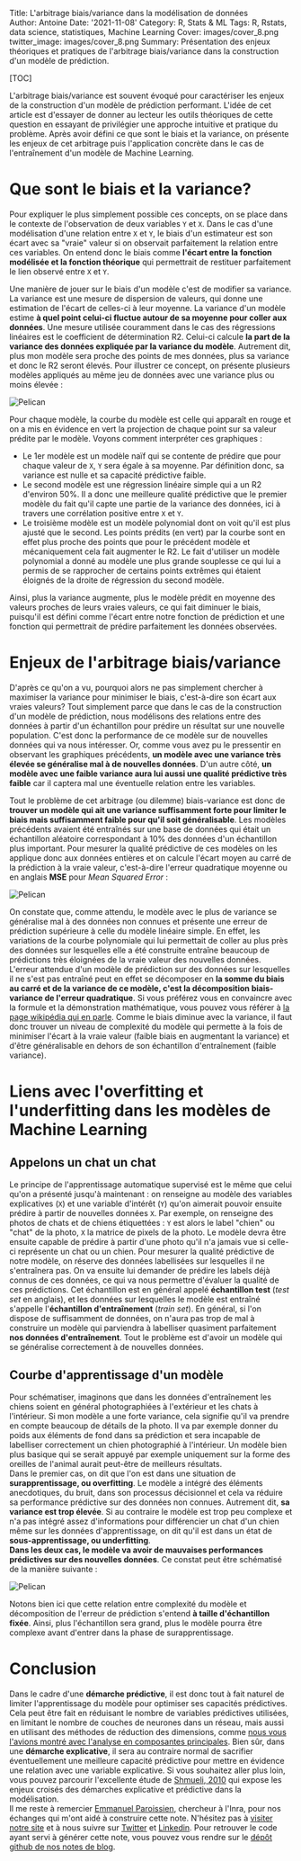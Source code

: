 Title: L'arbitrage biais/variance dans la modélisation de données   
Author: Antoine
Date: '2021-11-08'
Category: R, Stats & ML
Tags: R, Rstats, data science, statistiques, Machine Learning 
Cover: images/cover_8.png
twitter_image: images/cover_8.png
Summary: Présentation des enjeux théoriques et pratiques de l'arbitrage biais/variance dans la construction d'un modèle de prédiction.

[TOC]  

L'arbitrage biais/variance est souvent évoqué pour caractériser les enjeux de la construction d'un modèle de prédiction performant. L'idée de cet article est d'essayer de donner au lecteur les outils théoriques de cette question en essayant de privilégier une approche intuitive et pratique du problème. Après avoir défini ce que sont le biais et la variance, on présente les enjeux de cet arbitrage puis l'application concrète dans le cas de l'entraînement d'un modèle de Machine Learning.

# Que sont le biais et la variance?

Pour expliquer le plus simplement possible ces concepts, on se place dans le contexte de l'observation de deux variables `Y` et `X`. Dans le cas d'une modélisation d'une relation entre `X` et `Y`, le biais d'un estimateur est son écart avec sa "vraie" valeur si on observait parfaitement la relation entre ces variables. On entend donc le biais comme __l'écart entre la fonction modélisée et la fonction théorique__ qui permettrait de restituer parfaitement le lien observé entre `X` et `Y`. 

Une manière de jouer sur le biais d'un modèle c'est de modifier sa variance. La variance est une mesure de dispersion de valeurs, qui donne une estimation de l'écart de celles-ci à leur moyenne. La variance d'un modèle estime **à quel point celui-ci fluctue autour de sa moyenne pour coller aux données**. Une mesure utilisée couramment dans le cas des régressions linéaires est le coefficient de détermination R2. Celui-ci calcule **la part de la variance des données expliquée par la variance du modèle**. Autrement dit, plus mon modèle sera proche des points de mes données, plus sa variance et donc le R2 seront élevés. Pour illustrer ce concept, on présente plusieurs modèles appliqués au même jeu de données avec une variance plus ou moins élevée :

![Pelican](../images/biais_variance/unnamed-chunk-1-1.png)<!-- -->

Pour chaque modèle, la courbe du modèle est celle qui apparaît en rouge et on a mis en évidence en vert la projection de chaque point sur sa valeur prédite par le modèle. Voyons comment interpréter ces graphiques :  
  
- Le 1er modèle est un modèle naïf qui se contente de prédire que pour chaque valeur de `X`, `Y` sera égale à sa moyenne. Par définition donc, sa variance est nulle et sa capacité prédictive faible.  
- Le second modèle est une régression linéaire simple qui a un R2 d'environ 50%. Il a donc une meilleure qualité prédictive que le premier modèle du fait qu'il capte une partie de la variance des données, ici à travers une corrélation positive entre `X` et `Y`.  
- Le troisième modèle est un modèle polynomial dont on voit qu'il est plus ajusté que le second. Les points prédits (en vert) par la courbe sont en effet plus proche des points que pour le précédent modèle et mécaniquement cela fait augmenter le R2. Le fait d'utiliser un modèle polynomial a donné au modèle une plus grande souplesse ce qui lui a permis de se rapprocher de certains points extrêmes qui étaient éloignés de la droite de régression du second modèle.  

Ainsi, plus la variance augmente, plus le modèle prédit en moyenne des valeurs proches de leurs vraies valeurs, ce qui fait diminuer le biais, puisqu'il est défini comme l'écart entre notre fonction de prédiction et une fonction qui permettrait de prédire parfaitement les données observées.  


# Enjeux de l'arbitrage biais/variance

D'après ce qu'on a vu, pourquoi alors ne pas simplement chercher à maximiser la variance pour minimiser le biais, c'est-à-dire son écart aux vraies valeurs? Tout simplement parce que dans le cas de la construction d'un modèle de prédiction, nous modélisons des relations entre des données à partir d'un échantillon pour prédire un résultat sur une nouvelle population. C'est donc la performance de ce modèle sur de nouvelles données qui va nous intéresser. Or, comme vous avez pu le pressentir en observant les graphiques précédents, __un modèle avec une variance très élevée se généralise mal à de nouvelles données__. D'un autre côté, __un modèle avec une faible variance aura lui aussi une qualité prédictive très faible__ car il captera mal une éventuelle relation entre les variables.

Tout le problème de cet arbitrage (ou dilemme) biais-variance est donc de **trouver un modèle qui ait une variance suffisamment forte pour limiter le biais mais suffisamment faible pour qu'il soit généralisable**. Les modèles précédents avaient été entraînés sur une base de données qui était un échantillon aléatoire correspondant à 10% des données d'un échantillon plus important. Pour mesurer la qualité prédictive de ces modèles on les applique donc aux données entières et on calcule l'écart moyen au carré de la prédiction à la vraie valeur, c'est-à-dire l'erreur quadratique moyenne ou en anglais **MSE** pour *Mean Squared Error* :

![Pelican](../images/biais_variance/unnamed-chunk-2-1.png)<!-- -->

On constate que, comme attendu, le modèle avec le plus de variance se généralise mal à des données non connues et présente une erreur de prédiction supérieure à celle du modèle linéaire simple. En effet, les variations de la courbe polynomiale qui lui permettait de coller au plus près des données sur lesquelles elle a été construite entraîne beaucoup de prédictions très éloignées de la vraie valeur des nouvelles données.  
L'erreur attendue d'un modèle de prédiction sur des données sur lesquelles il ne s'est pas entraîné peut en effet se décomposer en __la somme du biais au carré et de la variance de ce modèle, c'est la décomposition biais-variance de l'erreur quadratique__. Si vous préférez vous en convaincre avec la formule et la démonstration mathématique, vous pouvez vous référer à [la page wikipédia qui en parle](https://fr.wikipedia.org/wiki/Dilemme_biais-variance#Décomposition_biais-variance_de_l'erreur_quadratique). Comme le biais diminue avec la variance, il faut donc trouver un niveau de complexité du modèle qui permette à la fois de minimiser l'écart à la vraie valeur (faible biais en augmentant la variance) et d'être généralisable en dehors de son échantillon d'entraînement (faible variance).

# Liens avec l'overfitting et l'underfitting dans les modèles de Machine Learning

## Appelons un chat un chat

Le principe de l'apprentissage automatique supervisé est le même que celui qu'on a présenté jusqu'à maintenant : on renseigne au modèle des variables explicatives (`X`) et une variable d'intérêt (`Y`) qu'on aimerait pouvoir ensuite prédire à partir de nouvelles données `X`. Par exemple, on renseigne des photos de chats et de chiens étiquettées : `Y` est alors le label "chien" ou "chat" de la photo, `X` la matrice de pixels de la photo. Le modèle devra être ensuite capable de prédire à partir d'une photo qu'il n'a jamais vue si celle-ci représente un chat ou un chien. Pour mesurer la qualité prédictive de notre modèle, on réserve des données labellisées sur lesquelles il ne s'entraînera pas. On va ensuite lui demander de prédire les labels déjà connus de ces données, ce qui va nous permettre d'évaluer la qualité de ces prédictions. Cet échantillon est en général appelé **échantillon test** (*test set* en anglais), et les données sur lesquelles le modèle est entraîné s'appelle l'**échantillon d'entraînement** (*train set*). En général, si l'on dispose de suffisamment de données, on n'aura pas trop de mal à construire un modèle qui parviendra à labelliser quasiment parfaitement **nos données d'entraînement**. Tout le problème est d'avoir un modèle qui se généralise correctement à de nouvelles données.

## Courbe d'apprentissage d'un modèle

Pour schématiser, imaginons que dans les données d'entraînement les chiens soient en général photographiées à l'extérieur et les chats à l'intérieur. Si mon modèle a une forte variance, cela signifie qu'il va prendre en compte beaucoup de détails de la photo. Il va par exemple donner du poids aux éléments de fond dans sa prédiction et sera incapable de labelliser correctement un chien photographié à l'intérieur. Un modèle bien plus basique qui se serait appuyé par exemple uniquement sur la forme des oreilles de l'animal aurait peut-être de meilleurs résultats.  
Dans le premier cas, on dit que l'on est dans une situation de **surapprentissage, ou overfitting**. Le modèle a intégré des éléments anecdotiques, du bruit, dans son processus décisionnel et cela va réduire sa performance prédictive sur des données non connues. Autrement dit, **sa variance est trop élevée**. Si au contraire le modèle est trop peu complexe et n'a pas intégré assez d'informations pour différencier un chat d'un chien même sur les données d'apprentissage, on dit qu'il est dans un état de **sous-apprentissage, ou underfitting**.  
**Dans les deux cas, le modèle va avoir de mauvaises performances prédictives sur des nouvelles données**. Ce constat peut être schématisé de la manière suivante :

![Pelican](../images/biais_variance/courb_apprent.png)  

Notons bien ici que cette relation entre complexité du modèle et décomposition de l'erreur de prédiction s'entend __à taille d'échantillon fixée__. Ainsi, plus l'échantillon sera grand, plus le modèle pourra être complexe avant d'entrer dans la phase de surapprentissage.  

# Conclusion  
Dans le cadre d'une __démarche prédictive__, il est donc tout à fait naturel de limiter l'apprentissage du modèle pour optimiser ses capacités prédictives. Cela peut être fait en réduisant le nombre de variables prédictives utilisées, en limitant le nombre de couches de neurones dans un réseau, mais aussi en utilisant des méthodes de réduction des dimensions, comme [nous vous l'avions montré avec l'analyse en composantes principales](https://blog.statoscop.fr/acp-python.html). Bien sûr, dans une __démarche explicative__, il sera au contraire normal de sacrifier éventuellement une meilleure capacité prédictive pour mettre en évidence une relation avec une variable explicative. Si vous souhaitez aller plus loin, vous pouvez parcourir l'excellente étude de [Shmueli, 2010](https://www.stat.berkeley.edu/~aldous/157/Papers/shmueli.pdf) qui expose les enjeux croisés des démarches explicative et prédictive dans la modélisation.  
Il me reste à remercier [Emmanuel Paroissien](https://twitter.com/EParoissien), chercheur à l'Inra, pour nos échanges qui m'ont aidé à construire cette note. N'hésitez pas à [visiter notre site](https://www.statoscop.fr) et à nous suivre sur [Twitter](https://twitter.com/stato_scop) et [Linkedin](https://www.linkedin.com/company/statoscop). Pour retrouver le code ayant servi à générer cette note, vous pouvez vous rendre sur le [dépôt github de nos notes de blog](https://github.com/Statoscop/notebooks-blog).  

